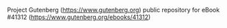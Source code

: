 Project Gutenberg (https://www.gutenberg.org) public repository for eBook #41312 (https://www.gutenberg.org/ebooks/41312)
